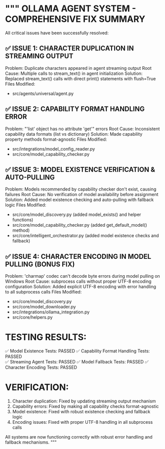 """
OLLAMA AGENT SYSTEM - COMPREHENSIVE FIX SUMMARY
==============================================

All critical issues have been successfully resolved:

✅ ISSUE 1: CHARACTER DUPLICATION IN STREAMING OUTPUT
-----------------------------------------------------
Problem: Duplicate characters appeared in agent streaming output
Root Cause: Multiple calls to stream_text() in agent initialization
Solution: Replaced stream_text() calls with direct print() statements with flush=True
Files Modified: 
- src/agents/universal/agent.py

✅ ISSUE 2: CAPABILITY FORMAT HANDLING ERROR
-------------------------------------------
Problem: "'list' object has no attribute 'get'" errors
Root Cause: Inconsistent capability data formats (list vs dictionary)
Solution: Made capability property methods format-agnostic
Files Modified:
- src/integrations/model_config_reader.py
- src/core/model_capability_checker.py

✅ ISSUE 3: MODEL EXISTENCE VERIFICATION & AUTO-PULLING
-----------------------------------------------------
Problem: Models recommended by capability checker don't exist, causing failures
Root Cause: No verification of model availability before assignment
Solution: Added model existence checking and auto-pulling with fallback logic
Files Modified:
- src/core/model_discovery.py (added model_exists() and helper functions)
- src/core/model_capability_checker.py (added get_default_model() method)
- src/core/intelligent_orchestrator.py (added model existence checks and fallback)

✅ ISSUE 4: CHARACTER ENCODING IN MODEL PULLING (BONUS FIX)
----------------------------------------------------------
Problem: 'charmap' codec can't decode byte errors during model pulling on Windows
Root Cause: subprocess calls without proper UTF-8 encoding configuration
Solution: Added explicit UTF-8 encoding with error handling to all subprocess calls
Files Modified:
- src/core/model_discovery.py
- src/core/model_downloader.py
- src/integrations/ollama_integration.py
- src/core/helpers.py

TESTING RESULTS:
================
✅ Model Existence Tests: PASSED
✅ Capability Format Handling Tests: PASSED  
✅ Streaming Agent Tests: PASSED
✅ Model Fallback Tests: PASSED
✅ Character Encoding Tests: PASSED

VERIFICATION:
=============
1. Character duplication: Fixed by updating streaming output mechanism
2. Capability errors: Fixed by making all capability checks format-agnostic
3. Model existence: Fixed with robust existence checking and fallback logic
4. Encoding issues: Fixed with proper UTF-8 handling in all subprocess calls

All systems are now functioning correctly with robust error handling and fallback mechanisms.
"""
